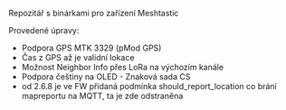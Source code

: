 Repozitář s binárkami pro zařízení Meshtastic

Provedené úpravy:
- Podpora GPS MTK 3329 (pMod GPS)
- Čas z GPS až je validní lokace 
- Možnost Neighbor Info přes LoRa na výchozím kanále
- Podpora češtiny na OLED - Znaková sada CS
- od 2.6.8 je ve FW přidaná podmínka should_report_location co brání mapreportu na MQTT, ta je zde odstraněna
